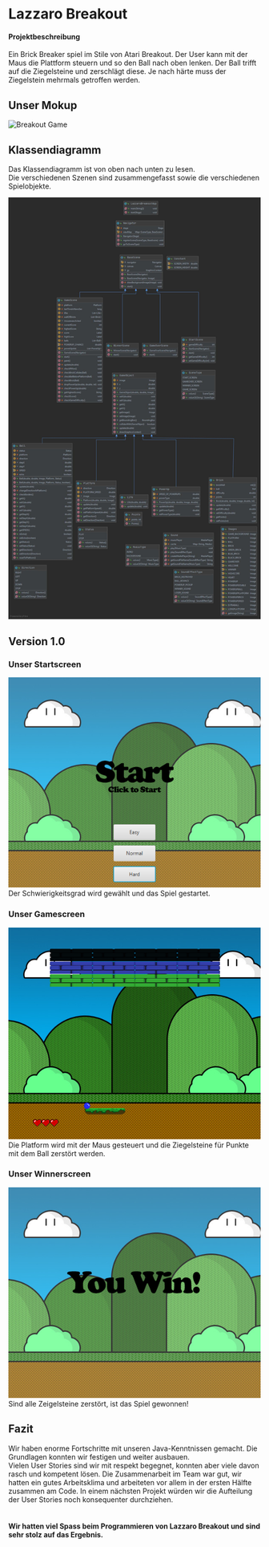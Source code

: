 # Lazzaro Breakout

#### Projektbeschreibung

Ein Brick Breaker spiel im Stile von Atari Breakout. Der User kann mit der Maus die Plattform steuern und so den Ball nach oben lenken. Der Ball trifft auf die Ziegelsteine und zerschlägt diese. Je nach härte muss der Ziegelstein mehrmals getroffen werden.

## Unser Mokup

![Breakout Game](https://zetcode.com/img/gfx/javagames/breakout.png)

## Klassendiagramm

Das Klassendiagramm ist von oben nach unten zu lesen. <br> Die verschiedenen Szenen sind zusammengefasst sowie die verschiedenen Spielobjekte.

![KlassenDiagramm](README_Images/Klassendiagramm/Klassendiagramm.jpg)

## Version 1.0

### Unser Startscreen
![StartScreen](README_Images/StartScreen.png)
<br>Der Schwierigkeitsgrad wird gewählt und das Spiel gestartet.

### Unser Gamescreen
![GameScreen](README_Images/GameScreen.png)
<br>Die Platform wird mit der Maus gesteuert und die Ziegelsteine für Punkte mit dem Ball zerstört werden.

### Unser Winnerscreen
![WinnerScreen](README_Images/WinnerScreen.png)
<br>Sind alle Zeigelsteine zerstört, ist das Spiel gewonnen!


## Fazit
Wir haben enorme Fortschritte mit unseren Java-Kenntnissen gemacht. Die Grundlagen konnten wir festigen und weiter ausbauen. <br>
Vielen User Stories sind wir mit respekt begegnet, konnten aber viele davon rasch und kompetent lösen.
Die Zusammenarbeit im Team war gut, wir hatten ein gutes Arbeitsklima und arbeiteten vor allem in der ersten Hälfte zusammen am Code.
In einem nächsten Projekt würden wir die Aufteilung der User Stories noch konsequenter durchziehen. <br><br>
#### Wir hatten viel Spass beim Programmieren von Lazzaro Breakout und sind sehr stolz auf das Ergebnis.